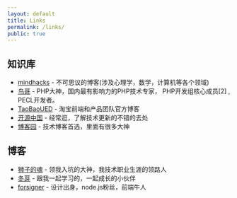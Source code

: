 ```yaml
---
layout: default
title: Links
permalink: /links/
public: true
---
```

## 知识库
* [mindhacks][] - 不可思议的博客(涉及心理学，数学，计算机等各个领域)
* [鸟哥][] - PHP大神，国内最有影响力的PHP技术专家， PHP开发组核心成员[2]  , PECL开发者。
* [TaoBaoUED][] - 淘宝前端和产品团队官方博客
* [开源中国][] - 经常逛，了解技术更新的不错的去处
* [博客园][] - 技术博客首选，里面有很多大神

## 博客 
* [狮子的魂][] - 领我入坑的大神，我技术职业生涯的领路人
* [冬芽][] - 跟我一起学习的，一起成长的小伙伴
* [forsigner][] - 设计出身，node.js粉丝，前端牛人

[mindhacks]: http://mindhacks.cn
[鸟哥]: http://www.laruence.com/
[狮子的魂]: http://my.oschina.net/jcseg/blog/
[冬芽]: http://my.oschina.net/monsterslayer/blog
[forsigner]: http://forsigner.com/

[TaoBaoUED]: http://ued.taobao.org/blog/
[开源中国]: http://www.oschina.net/
[博客园]: http://www.cnblogs.com/
